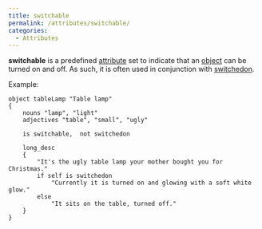 ```yaml
---
title: switchable
permalink: /attributes/switchable/
categories: 
  - Attributes
---
```


**switchable** is a predefined [attribute](attributes/) set to
indicate that an [object](globals/object/) can be turned on and off.
As such, it is often used in conjunction with
[switchedon](attributes/switchedon/).

Example:

    object tableLamp "Table lamp"
    {
        nouns "lamp", "light"
        adjectives "table", "small", "ugly"

        is switchable,  not switchedon

        long_desc
        {
            "It's the ugly table lamp your mother bought you for Christmas."
            if self is switchedon
                "Currently it is turned on and glowing with a soft white glow."
            else
                "It sits on the table, turned off."
        }
    }
